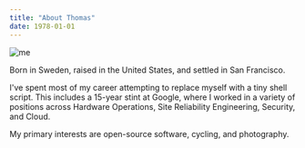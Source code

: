 ```yaml
---
title: "About Thomas"
date: 1978-01-01
---
```


![me](me.jpg)

Born in Sweden, raised in the United States, and settled in San Francisco.

I've spent most of my career attempting
to replace myself with a tiny shell script. This includes a 15-year stint at Google,
where I worked in a variety of positions across Hardware Operations, Site Reliability Engineering, Security, and Cloud.

My primary interests are open-source software, cycling, and photography.



